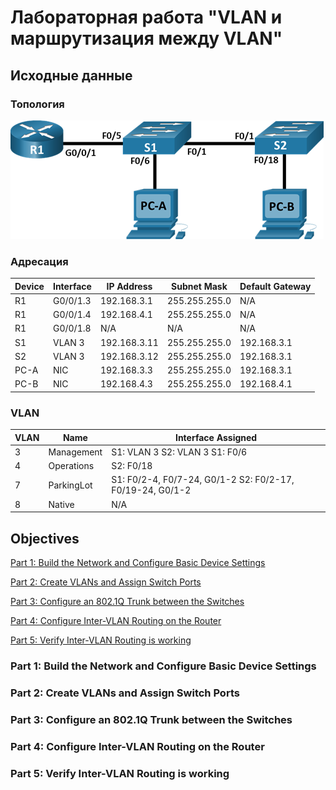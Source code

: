 # Лабораторная работа "VLAN и маршрутизация между VLAN"

## Исходные данные

### Топология

![](screenshots/2021-03-06-18-27-22-image.png)

### Адресация

| Device | Interface | IP Address   | Subnet Mask   | Default Gateway |
| ------ | --------- | ------------ | ------------- | --------------- |
| R1     | G0/0/1.3  | 192.168.3.1  | 255.255.255.0 | N/A             |
| R1     | G0/0/1.4  | 192.168.4.1  | 255.255.255.0 | N/A             |
| R1     | G0/0/1.8  | N/A          | N/A           | N/A             |
| S1     | VLAN 3    | 192.168.3.11 | 255.255.255.0 | 192.168.3.1     |
| S2     | VLAN 3    | 192.168.3.12 | 255.255.255.0 | 192.168.3.1     |
| PC-A   | NIC       | 192.168.3.3  | 255.255.255.0 | 192.168.3.1     |
| PC-B   | NIC       | 192.168.4.3  | 255.255.255.0 | 192.168.4.1     |

### VLAN

| VLAN | Name       | Interface Assigned                                        |
| ---- | ---------- | --------------------------------------------------------- |
| 3    | Management | S1: VLAN 3 S2: VLAN 3 S1: F0/6                            |
| 4    | Operations | S2: F0/18                                                 |
| 7    | ParkingLot | S1: F0/2-4, F0/7-24, G0/1-2 S2: F0/2-17, F0/19-24, G0/1-2 |
| 8    | Native     | N/A                                                       |

## Objectives

[Part 1: Build the Network and Configure Basic Device Settings](readme.md#part-1-build-the-network-and-configure-basic-device-settings)

[Part 2: Create VLANs and Assign Switch Ports](readme.md#part-2-create-vlans-and-assign-switch-ports)

[Part 3: Configure an 802.1Q Trunk between the Switches](/readme.md#part-3-configure-an-8021q-trunk-between-the-switches)

[Part 4: Configure Inter-VLAN Routing on the Router](https://github.com/eet1bfwn/OTUS-practice/blob/main/labs/lab02/readme.md#part-4-configure-inter-vlan-routing-on-the-router)

[Part 5: Verify Inter-VLAN Routing is working](https://github.com/eet1bfwn/OTUS-practice/blob/main/labs/lab02/readme.md#part-5-verify-inter-vlan-routing-is-working)

### Part 1: Build the Network and Configure Basic Device Settings

### Part 2: Create VLANs and Assign Switch Ports

### Part 3: Configure an 802.1Q Trunk between the Switches

### Part 4: Configure Inter-VLAN Routing on the Router

### Part 5: Verify Inter-VLAN Routing is working
